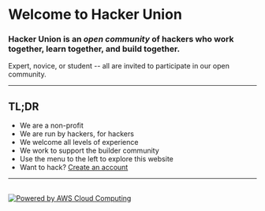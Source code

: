 # Welcome to Hacker Union

### Hacker Union is an *open community* of hackers who work together, learn together, and build together.

Expert, novice, or student -- all are invited to participate in our open community.

----

## TL;DR

 - We are a non-profit
 - We are run by hackers, for hackers
 - We welcome all levels of experience
 - We work to support the builder community
 - Use the menu to the left to explore this website
 - Want to hack? [Create an account][1]

----

<br />
<a href="http://aws.amazon.com/what-is-cloud-computing"><img src="http://awsmedia.s3.amazonaws.com/AWS_Logo_PoweredBy_127px.png" alt="Powered by AWS Cloud Computing"></a>

[1]: #/home/guest/join_us.md

